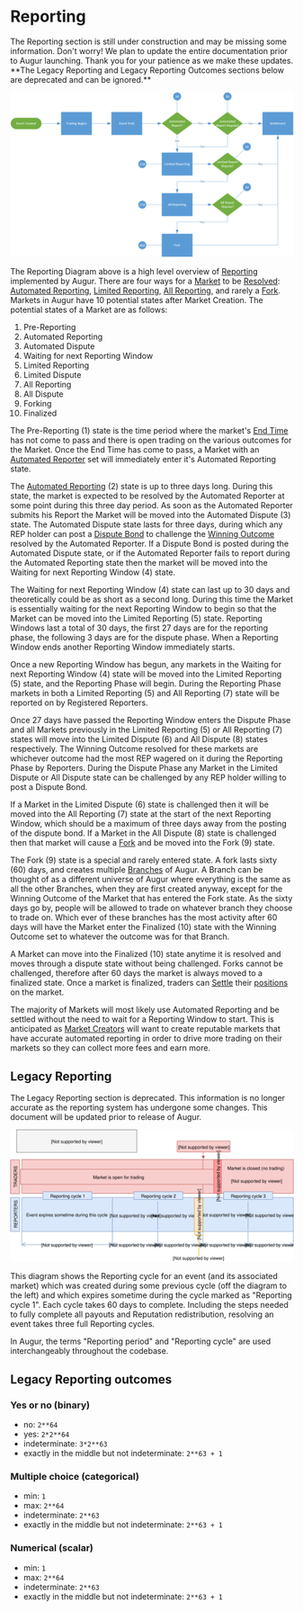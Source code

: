 
Reporting
=========
<aside class="notice">The Reporting section is still under construction and may be missing some information. Don't worry! We plan to update the entire documentation prior to Augur launching. Thank you for your patience as we make these updates. **The Legacy Reporting and Legacy Reporting Outcomes sections below are deprecated and can be ignored.** </aside>

<a href="images/Reporting Diagram.png"><img src="images/Reporting Diagram.png"></a>

The Reporting Diagram above is a high level overview of [Reporting](#report) implemented by Augur. There are four ways for a [Market](#market) to be [Resolved](#market-resolution): [Automated Reporting](#automated-reporting), [Limited Reporting](#limited-reporting), [All Reporting](#all-reporting), and rarely a [Fork](#fork). Markets in Augur have 10 potential states after Market Creation. The potential states of a Market are as follows:

1. Pre-Reporting
2. Automated Reporting
3. Automated Dispute
4. Waiting for next Reporting Window
5. Limited Reporting
6. Limited Dispute
7. All Reporting
8. All Dispute
9. Forking
10. Finalized

The Pre-Reporting (1) state is the time period where the market's [End Time](#end-time) has not come to pass and there is open trading on the various outcomes for the Market. Once the End Time has come to pass, a Market with an [Automated Reporter](#automated-reporter) set will immediately enter it's Automated Reporting state.

The [Automated Reporting](#automated-reporting) (2) state is up to three days long. During this state, the market is expected to be resolved by the Automated Reporter at some point during this three day period. As soon as the Automated Reporter submits his Report the Market will be moved into the Automated Dispute (3) state. The Automated Dispute state lasts for three days, during which any REP holder can post a [Dispute Bond](#dispute-bond) to challenge the [Winning Outcome](#winning-outcome) resolved by the Automated Reporter. If a Dispute Bond is posted during the Automated Dispute state, or if the Automated Reporter fails to report during the Automated Reporting state then the market will be moved into the Waiting for next Reporting Window (4) state.

The Waiting for next Reporting Window (4) state can last up to 30 days and theoretically could be as short as a second long. During this time the Market is essentially waiting for the next Reporting Window to begin so that the Market can be moved into the Limited Reporting (5) state. Reporting Windows last a total of 30 days, the first 27 days are for the reporting phase, the following 3 days are for the dispute phase. When a Reporting Window ends another Reporting Window immediately starts.

Once a new Reporting Window has begun, any markets in the Waiting for next Reporting Window (4) state will be moved into the Limited Reporting (5) state, and the Reporting Phase will begin. During the Reporting Phase markets in both a Limited Reporting (5) and All Reporting (7) state will be reported on by Registered Reporters.

Once 27 days have passed the Reporting Window enters the Dispute Phase and all Markets previously in the Limited Reporting (5) or All Reporting (7) states will move into the Limited Dispute (6) and All Dispute (8) states respectively. The Winning Outcome resolved for these markets are whichever outcome had the most REP wagered on it during the Reporting Phase by Reporters. During the Dispute Phase any Market in the Limited Dispute or All Dispute state can be challenged by any REP holder willing to post a Dispute Bond.

If a Market in the Limited Dispute (6) state is challenged then it will be moved into the All Reporting (7) state at the start of the next Reporting Window, which should be a maximum of three days away from the posting of the dispute bond. If a Market in the All Dispute (8) state is challenged then that market will cause a [Fork](#fork) and be moved into the Fork (9) state.

The Fork (9) state is a special and rarely entered state. A fork lasts sixty (60) days, and creates multiple [Branches](#branch) of Augur. A Branch can be thought of as a different universe of Augur where everything is the same as all the other Branches, when they are first created anyway, except for the Winning Outcome of the Market that has entered the Fork state. As the sixty days go by, people will be allowed to trade on whatever branch they choose to trade on. Which ever of these branches has the most activity after 60 days will have the Market enter the Finalized (10) state with the Winning Outcome set to whatever the outcome was for that Branch.

A Market can move into the Finalized (10) state anytime it is resolved and moves through a dispute state without being challenged. Forks cannot be challenged, therefore after 60 days the market is always moved to a finalized state. Once a market is finalized, traders can [Settle](#settlement) their [positions](#position) on the market.

The majority of Markets will most likely use Automated Reporting and be settled without the need to wait for a Reporting Window to start. This is anticipated as [Market Creators](#market-creator) will want to create reputable markets that have accurate automated reporting in order to drive more trading on their markets so they can collect more fees and earn more. 


Legacy Reporting
----------
<aside class="warning">The Legacy Reporting section is deprecated. This information is no longer accurate as the reporting system has undergone some changes. This document will be updated prior to release of Augur.</aside>

<a href="images/reporting_cycle.svg"><img src="images/reporting_cycle.svg" onerror="this.src='images/reporting_cycle.png'"></a>

This diagram shows the Reporting cycle for an event (and its associated market) which was created during some previous cycle (off the diagram to the left) and which expires sometime during the cycle marked as "Reporting cycle 1".  Each cycle takes 60 days to complete.  Including the steps needed to fully complete all payouts and Reputation redistribution, resolving an event takes three full Reporting cycles.

<aside class="notice">In Augur, the terms "Reporting period" and "Reporting cycle" are used interchangeably throughout the codebase.</aside>

Legacy Reporting outcomes
------------------

### Yes or no (binary)
- no: `2**64`
- yes: `2*2**64`
- indeterminate: `3*2**63`
- exactly in the middle but not indeterminate: `2**63 + 1`

### Multiple choice (categorical)

- min: `1`
- max: `2**64`
- indeterminate: `2**63`
- exactly in the middle but not indeterminate: `2**63 + 1`

### Numerical (scalar)
- min: `1`
- max: `2**64`
- indeterminate: `2**63`
- exactly in the middle but not indeterminate: `2**63 + 1`
